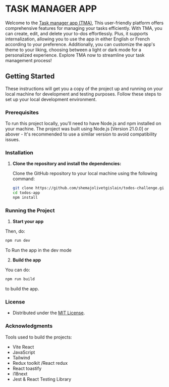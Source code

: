 # TASK MANAGER APP

Welcome to the [Task manager app (TMA)](https://todos-react-challenge.vercel.app/), This user-friendly platform offers comprehensive features for managing your tasks efficiently. With TMA, you can create, edit, and delete your to-dos effortlessly. Plus, it supports internalization, allowing you to use the app in either English or French according to your preference. Additionally, you can customize the app's theme to your liking, choosing between a light or dark mode for a personalized experience. Explore TMA now to streamline your task management process!


## Getting Started

These instructions will get you a copy of the project up and running on your local machine for development and testing purposes. Follow these steps to set up your local development environment.

### Prerequisites

To run this project locally, you'll need to have Node.js and npm installed on your machine. The project was built using Node.js [Version 21.0.0] or abover - It's recommended to use a similar version to avoid compatibility issues.

### Installation

1. **Clone the repository and install the dependencies:**

   Clone the GitHub repository to your local machine using the following command:

   ```bash
   git clone https://github.com/shemajolivetgislain/todos-challenge.git
   cd todos-app
   npm install

   ```

### Running the Project

  1. **Start your app**

   Then, do:

   ```bash
   npm run dev
  ```

  To Run the app in the dev mode

  2. **Build the app**

   You can do:

   ```bash
   npm run build

  ```

  to build the app.

### License

- Distributed under the [MIT License](https://github.com/git/git-scm.com/blob/main/MIT-LICENSE.txt).

### Acknowledgments

Tools used to build the projects: 

- Vite React
- JavaScript
- Tailwind
- Redux toolkit /React redux
- React toastify
- i18next
- Jest & React Testing Library


